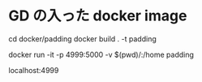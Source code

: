 # GD の入った docker image
cd docker/padding
docker build . -t padding


docker run -it -p 4999:5000 -v $(pwd)/:/home padding
<!-- python3 app.py -->

localhost:4999
